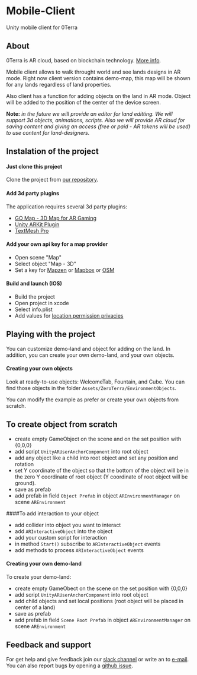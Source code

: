 # Mobile-Client
Unity mobile client for 0Terra

## About
0Terra is AR cloud, based on blockchain technology. [More info](https://www.0terra.com).

Mobile client allows to walk throught world and see lands designs in AR mode. Right now client version contains demo-map, this map will be shown for any lands regardless of land properties.

Also client has a function for adding objects on the land in AR mode. Object will be added to the position of the center of the device screen.

**Note:** *in the future we will provide an editor for land editting. We will support 3d objects, animations, scripts. Also we will provide AR cloud for saving content and giving an access (free or paid - AR tokens will be used) to use content for land-designers.*

## Instalation of the project
#### Just clone this project
Clone the project from [our repository](https://github.com/0Terra/mobile-client).

#### Add 3d party plugins
The application requires several 3d party plugins:

* [GO Map - 3D Map for AR Gaming](https://www.assetstore.unity3d.com/en/#!/content/68889)
* [Unity ARKit Plugin](https://www.assetstore.unity3d.com/en/#!/content/92515)
* [TextMesh Pro](https://www.assetstore.unity3d.com/en/#!/content/84126)

#### Add your own api key for a map provider
* Open scene "Map"
* Select object "Map - 3D"
* Set a key for [Mapzen](https://mapzen.com) or [Mapbox](https://www.mapbox.com) or [OSM](https://www.openstreetmap.org/)

#### Build and launch (IOS)
* Build the project
* Open project in xcode
* Select info.plist
* Add values for [location permission privacies](https://iosdevcenters.blogspot.com/2016/09/infoplist-privacy-settings-in-ios-10.html)

## Playing with the project
You can customize demo-land and object for adding on the land. In addition, you can create your own demo-land, and your own objects.

#### Creating your own objects
Look at ready-to-use objects: WelcomeTab, Fountain, and Cube.
You can find those objects in the folder `Assets/ZeroTerra/EnvironmentObjects`.

You can modify the example as prefer or create your own objects from scratch.

## To create object from scratch

* create empty GameObject on the scene and on the set position with {0,0,0}
* add script `UnityARUserAnchorComponent` into root object
* add any object like a child into root object and set any position and rotation
* set Y coordinate of the object so that the bottom of the object will be in the zero Y coordinate of root object (Y coordinate of root object will be ground).
* save as prefab
* add prefab in field `Object Prefab` in object `AREnvironmentManager` on scene `AREnvironment`

####To add interaction to your object

* add collider into object you want to interact
* add `ARInteractiveObject` into the object
* add your custom script for interaction
* in method `Start()` subscribe to `ARInteractiveObject` events
* add methods to process `ARInteractiveObject` events


#### Creating your own demo-land

To create your demo-land:

* create empty GameObect on the scene on the set position with {0,0,0}
* add script `UnityARUserAnchorComponent` into root object
* add child objects and set local positions (root object will be placed in center of a land)
* save as prefab
* add prefab in field `Scene Root Prefab` in object `AREnvironmentManager` on scene `AREnvironment`

## Feedback and support
For get help and give feedback join our [slack channel](https://0terra.slack.com) or write an to [e-mail](contact@0terra.com). You can also report bugs by opening a [github issue](https://github.com/0Terra/mobile-client/issues).